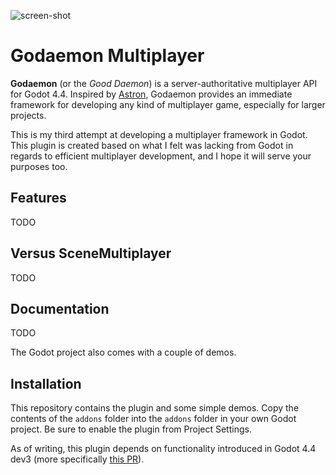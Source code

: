 ![screen-shot](https://github.com/dog-on-moon/godot-godaemon-multiplayer/blob/main/readme/banner.png)

# Godaemon Multiplayer

**Godaemon** (or the *Good Daemon*) is a server-authoritative multiplayer API for Godot 4.4. Inspired by [Astron](https://github.com/Astron/Astron), Godaemon provides an immediate framework for developing any kind of multiplayer game, especially for larger projects.

This is my third attempt at developing a multiplayer framework in Godot. This plugin is created based on what I felt was lacking from Godot in regards to efficient multiplayer development, and I hope it will serve your purposes too.

## Features

TODO

## Versus SceneMultiplayer

TODO

## Documentation

TODO

The Godot project also comes with a couple of demos.

## Installation

This repository contains the plugin and some simple demos. Copy the contents of the `addons` folder into the `addons` folder in your own Godot project. Be sure to enable the plugin from Project Settings.

As of writing, this plugin depends on functionality introduced in Godot 4.4 dev3 (more specifically [this PR](https://github.com/godotengine/godot/pull/96024)).

